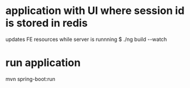 # application with UI where session id is stored in redis

updates FE resources while server is runnning
$ ./ng build --watch

# run application
mvn spring-boot:run

